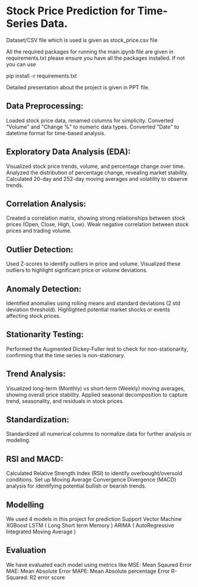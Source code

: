 # Stock Price Prediction for Time-Series Data.

Dataset/CSV file which is used is given as stock_price.csv file

All the required packages for running the main.ipynb file are given in requirements.txt please ensure you have all the packages installed. If not you can use 

pip install -r requirements.txt 

Detailed presentation about the project is given in PPT file.

## Data Preprocessing:
Loaded stock price data, renamed columns for simplicity.
Converted "Volume" and "Change %" to numeric data types.
Converted "Date" to datetime format for time-based analysis.

## Exploratory Data Analysis (EDA):
Visualized stock price trends, volume, and percentage change over time.
Analyzed the distribution of percentage change, revealing market stability.
Calculated 20-day and 252-day moving averages and volatility to observe trends.

## Correlation Analysis:
Created a correlation matrix, showing strong relationships between stock prices (Open, Close, High, Low).
Weak negative correlation between stock prices and trading volume.

## Outlier Detection:
Used Z-scores to identify outliers in price and volume.
Visualized these outliers to highlight significant price or volume deviations.

## Anomaly Detection:
Identified anomalies using rolling means and standard deviations (2 std deviation threshold).
Highlighted potential market shocks or events affecting stock prices.

## Stationarity Testing:
Performed the Augmented Dickey-Fuller test to check for non-stationarity, confirming that the time series is non-stationary.

## Trend Analysis:
Visualized long-term (Monthly) vs short-term (Weekly) moving averages, showing overall price stability.
Applied seasonal decomposition to capture trend, seasonality, and residuals in stock prices.

## Standardization:
Standardized all numerical columns to normalize data for further analysis or modeling.

## RSI and MACD:
Calculated Relative Strength Index (RSI) to identify overbought/oversold conditions.
Set up Moving Average Convergence Divergence (MACD) analysis for identifying potential bullish or bearish trends.

## Modelling
We used 4 models in this project for prediction
Support Vector Machine
XGBoost
LSTM ( Long Short term Memory )
ARIMA ( AutoRegressive Integrated Moving Average )

## Evaluation 
We have evaluated each model using metrics like
MSE: Mean Sqaured Error
MAE: Mean Absolute Error
MAPE: Mean Absolute percentage Error
R-Squared: R2 error score

